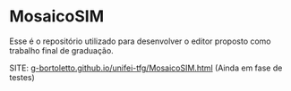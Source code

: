 # MosaicoSIM

Esse é o repositório utilizado para desenvolver o editor proposto como trabalho final de graduação.

SITE: [g-bortoletto.github.io/unifei-tfg/MosaicoSIM.html](https://g-bortoletto.github.io/unifei-tfg/MosaicoSIM.html) (Ainda em fase de testes)
